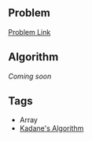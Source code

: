## Problem
[Problem Link](https://leetcode.com/problems/maximum-subarray/)

## Algorithm
*Coming soon*

## Tags
 - Array
 - [Kadane's Algorithm](https://youtu.be/AHZpyENo7k4?si=yhHysn6mutrubJKf)